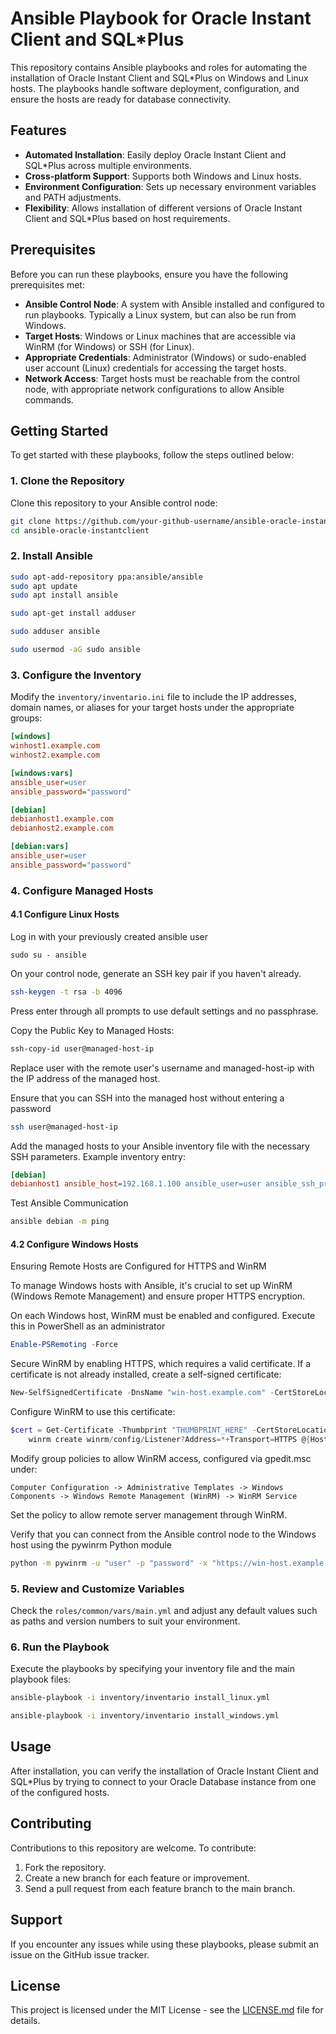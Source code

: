 # Ansible Playbook for Oracle Instant Client and SQL*Plus

This repository contains Ansible playbooks and roles for automating the installation of Oracle Instant Client and SQL*Plus on Windows and Linux hosts. The playbooks handle software deployment, configuration, and ensure the hosts are ready for database connectivity.

## Features

- **Automated Installation**: Easily deploy Oracle Instant Client and SQL*Plus across multiple environments.
- **Cross-platform Support**: Supports both Windows and Linux hosts.
- **Environment Configuration**: Sets up necessary environment variables and PATH adjustments.
- **Flexibility**: Allows installation of different versions of Oracle Instant Client and SQL*Plus based on host requirements.

## Prerequisites

Before you can run these playbooks, ensure you have the following prerequisites met:

- **Ansible Control Node**: A system with Ansible installed and configured to run playbooks. Typically a Linux system, but can also be run from Windows.
- **Target Hosts**: Windows or Linux machines that are accessible via WinRM (for Windows) or SSH (for Linux).
- **Appropriate Credentials**: Administrator (Windows) or sudo-enabled user account (Linux) credentials for accessing the target hosts.
- **Network Access**: Target hosts must be reachable from the control node, with appropriate network configurations to allow Ansible commands.

## Getting Started

To get started with these playbooks, follow the steps outlined below:

### 1. Clone the Repository

Clone this repository to your Ansible control node:

```bash
git clone https://github.com/your-github-username/ansible-oracle-instantclient.git
cd ansible-oracle-instantclient
```

### 2. Install Ansible

```bash
sudo apt-add-repository ppa:ansible/ansible
sudo apt update
sudo apt install ansible
```

```bash
sudo apt-get install adduser
```

```bash
sudo adduser ansible
```

```bash
sudo usermod -aG sudo ansible
```

### 3. Configure the Inventory

Modify the `inventory/inventario.ini` file to include the IP addresses, domain names, or aliases for your target hosts under the appropriate groups:

```inventario.ini
[windows]
winhost1.example.com
winhost2.example.com

[windows:vars]
ansible_user=user
ansible_password="password"

[debian]
debianhost1.example.com
debianhost2.example.com

[debian:vars]
ansible_user=user
ansible_password="password"
```

### 4. Configure Managed Hosts
#### 4.1 Configure Linux Hosts

Log in with your previously created ansible user 
```bashh
sudo su - ansible
```

On your control node, generate an SSH key pair if you haven't already.
```bash
ssh-keygen -t rsa -b 4096
```
Press enter through all prompts to use default settings and no passphrase.

Copy the Public Key to Managed Hosts:
```bash
ssh-copy-id user@managed-host-ip
```
Replace user with the remote user's username and managed-host-ip with the IP address of the managed host.

Ensure that you can SSH into the managed host without entering a password
```bash
ssh user@managed-host-ip
```

Add the managed hosts to your Ansible inventory file with the necessary SSH parameters. Example inventory entry:

```inventario.ini
[debian]
debianhost1 ansible_host=192.168.1.100 ansible_user=user ansible_ssh_private_key_file=~/.ssh/id_rsa
```
Test Ansible Communication
```bash
ansible debian -m ping
```

#### 4.2 Configure Windows Hosts

Ensuring Remote Hosts are Configured for HTTPS and WinRM

To manage Windows hosts with Ansible, it's crucial to set up WinRM (Windows Remote Management) and ensure proper HTTPS encryption.

On each Windows host, WinRM must be enabled and configured. Execute this in PowerShell as an administrator
```powershell
Enable-PSRemoting -Force
```

Secure WinRM by enabling HTTPS, which requires a valid certificate. If a certificate is not already installed, create a self-signed certificate:
```powershell
New-SelfSignedCertificate -DnsName "win-host.example.com" -CertStoreLocation Cert:\LocalMachine\My
```

Configure WinRM to use this certificate:

```powershell
$cert = Get-Certificate -Thumbprint "THUMBPRINT_HERE" -CertStoreLocation Cert:\LocalMachine\My
    winrm create winrm/config/Listener?Address=*+Transport=HTTPS @{Hostname="win-host.example.com"; CertificateThumbprint="$cert.Thumbprint"}
```
Modify group policies to allow WinRM access, configured via gpedit.msc under:


    Computer Configuration -> Administrative Templates -> Windows Components -> Windows Remote Management (WinRM) -> WinRM Service

Set the policy to allow remote server management through WinRM.

Verify that you can connect from the Ansible control node to the Windows host using the pywinrm Python module

```bash
python -m pywinrm -u "user" -p "password" -x "https://win-host.example.com:5986/wsman" "ipconfig"
```

### 5. Review and Customize Variables

Check the `roles/common/vars/main.yml` and adjust any default values such as paths and version numbers to suit your environment.

### 6. Run the Playbook

Execute the playbooks by specifying your inventory file and the main playbook files:

```bash
ansible-playbook -i inventory/inventario install_linux.yml
```

```bash
ansible-playbook -i inventory/inventario install_windows.yml
```

## Usage

After installation, you can verify the installation of Oracle Instant Client and SQL*Plus by trying to connect to your Oracle Database instance from one of the configured hosts.

## Contributing

Contributions to this repository are welcome. To contribute:

1. Fork the repository.
2. Create a new branch for each feature or improvement.
3. Send a pull request from each feature branch to the main branch.

## Support

If you encounter any issues while using these playbooks, please submit an issue on the GitHub issue tracker.

## License

This project is licensed under the MIT License - see the [LICENSE.md](LICENSE.md) file for details.

